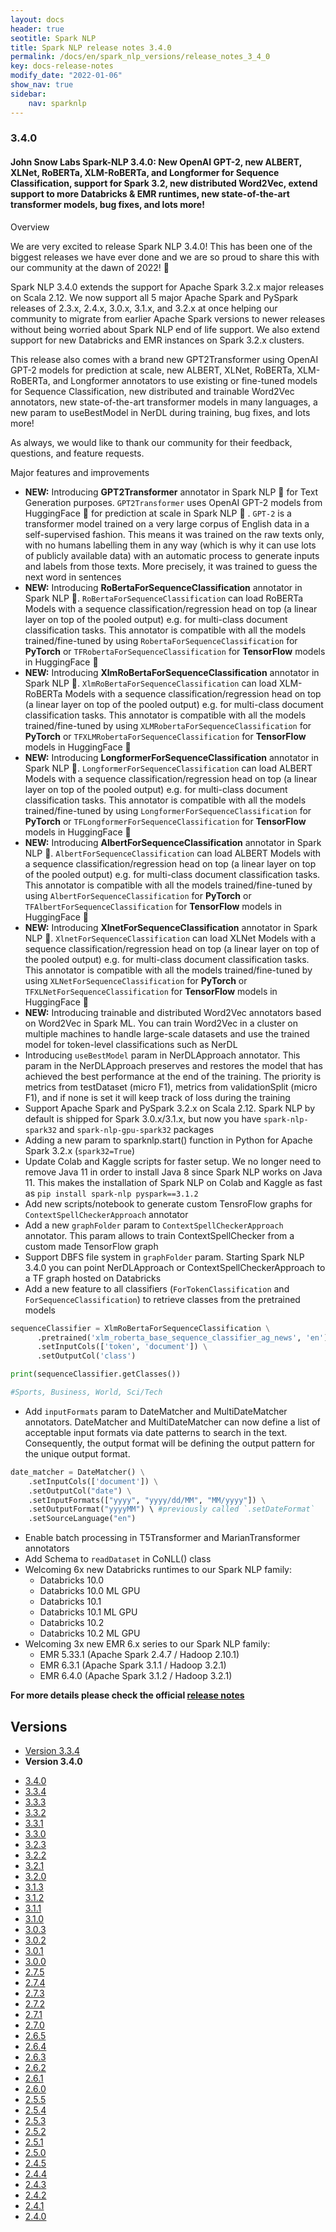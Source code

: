 ```yaml
---
layout: docs
header: true
seotitle: Spark NLP
title: Spark NLP release notes 3.4.0
permalink: /docs/en/spark_nlp_versions/release_notes_3_4_0
key: docs-release-notes
modify_date: "2022-01-06"
show_nav: true
sidebar:
    nav: sparknlp
---
```


### 3.4.0

#### John Snow Labs Spark-NLP 3.4.0: New OpenAI GPT-2, new ALBERT, XLNet, RoBERTa, XLM-RoBERTa, and Longformer for Sequence Classification, support for Spark 3.2, new distributed Word2Vec, extend support to more Databricks & EMR runtimes, new state-of-the-art transformer models, bug fixes, and lots more!

Overview

We are very excited to release Spark NLP 3.4.0! This has been one of the biggest releases we have ever done and we are so proud to share this with our community at the dawn of 2022! 🎉

Spark NLP 3.4.0 extends the support for Apache Spark 3.2.x major releases on Scala 2.12. We now support all 5 major Apache Spark and PySpark releases of 2.3.x, 2.4.x, 3.0.x, 3.1.x, and 3.2.x at once helping our community to migrate from earlier Apache Spark versions to newer releases without being worried about Spark NLP end of life support. We also extend support for new Databricks and EMR instances on Spark 3.2.x clusters.

This release also comes with a brand new GPT2Transformer using OpenAI GPT-2 models for prediction at scale,  new ALBERT, XLNet, RoBERTa, XLM-RoBERTa, and Longformer annotators to use existing or fine-tuned models for Sequence Classification, new distributed and trainable Word2Vec annotators, new state-of-the-art transformer models in many languages, a new param to useBestModel in NerDL during training, bug fixes, and lots more!

As always, we would like to thank our community for their feedback, questions, and feature requests.

Major features and improvements

* **NEW:** Introducing **GPT2Transformer** annotator in Spark NLP 🚀  for Text Generation purposes. `GPT2Transformer` uses OpenAI GPT-2 models from HuggingFace 🤗  for prediction at scale in Spark NLP 🚀 . `GPT-2` is a transformer model trained on a very large corpus of English data in a self-supervised fashion. This means it was trained on the raw texts only, with no humans labelling them in any way (which is why it can use lots of publicly available data) with an automatic process to generate inputs and labels from those texts. More precisely, it was trained to guess the next word in sentences
* **NEW:** Introducing **RoBertaForSequenceClassification** annotator in Spark NLP 🚀. `RoBertaForSequenceClassification` can load RoBERTa Models with a sequence classification/regression head on top (a linear layer on top of the pooled output) e.g. for multi-class document classification tasks. This annotator is compatible with all the models trained/fine-tuned by using `RobertaForSequenceClassification` for **PyTorch** or `TFRobertaForSequenceClassification` for **TensorFlow** models in HuggingFace 🤗
* **NEW:** Introducing **XlmRoBertaForSequenceClassification** annotator in Spark NLP 🚀. `XlmRoBertaForSequenceClassification` can load XLM-RoBERTa Models with a sequence classification/regression head on top (a linear layer on top of the pooled output) e.g. for multi-class document classification tasks. This annotator is compatible with all the models trained/fine-tuned by using `XLMRobertaForSequenceClassification` for **PyTorch** or `TFXLMRobertaForSequenceClassification` for **TensorFlow** models in HuggingFace 🤗
* **NEW:** Introducing **LongformerForSequenceClassification** annotator in Spark NLP 🚀. `LongformerForSequenceClassification` can load ALBERT Models with a sequence classification/regression head on top (a linear layer on top of the pooled output) e.g. for multi-class document classification tasks. This annotator is compatible with all the models trained/fine-tuned by using `LongformerForSequenceClassification` for **PyTorch** or `TFLongformerForSequenceClassification` for **TensorFlow** models in HuggingFace 🤗
* **NEW:** Introducing **AlbertForSequenceClassification** annotator in Spark NLP 🚀. `AlbertForSequenceClassification` can load ALBERT Models with a sequence classification/regression head on top (a linear layer on top of the pooled output) e.g. for multi-class document classification tasks. This annotator is compatible with all the models trained/fine-tuned by using `AlbertForSequenceClassification` for **PyTorch** or `TFAlbertForSequenceClassification` for **TensorFlow** models in HuggingFace 🤗
* **NEW:** Introducing **XlnetForSequenceClassification** annotator in Spark NLP 🚀. `XlnetForSequenceClassification` can load XLNet Models with a sequence classification/regression head on top (a linear layer on top of the pooled output) e.g. for multi-class document classification tasks. This annotator is compatible with all the models trained/fine-tuned by using `XLNetForSequenceClassification` for **PyTorch** or `TFXLNetForSequenceClassification` for **TensorFlow** models in HuggingFace 🤗
* **NEW:** Introducing trainable and distributed Word2Vec annotators based on Word2Vec in Spark ML. You can train Word2Vec in a cluster on multiple machines to handle large-scale datasets and use the trained model for token-level classifications such as NerDL
* Introducing `useBestModel` param in NerDLApproach annotator. This param in the NerDLApproach preserves and restores the model that has achieved the best performance at the end of the training. The priority is metrics from testDataset (micro F1), metrics from validationSplit (micro F1), and if none is set it will keep track of loss during the training
* Support Apache Spark and PySpark 3.2.x on Scala 2.12. Spark NLP by default is shipped for Spark 3.0.x/3.1.x, but now you have `spark-nlp-spark32` and `spark-nlp-gpu-spark32` packages
* Adding a new param to sparknlp.start() function in Python for Apache Spark 3.2.x (`spark32=True`)
* Update Colab and Kaggle scripts for faster setup. We no longer need to remove Java 11 in order to install Java 8 since Spark NLP works on Java 11. This makes the installation of Spark NLP on Colab and Kaggle as fast as `pip install spark-nlp pyspark==3.1.2`
* Add new scripts/notebook to generate custom TensroFlow graphs for `ContextSpellCheckerApproach` annotator
* Add a new `graphFolder` param to `ContextSpellCheckerApproach` annotator. This param allows to train ContextSpellChecker from a custom made TensorFlow graph
* Support DBFS file system in `graphFolder` param. Starting Spark NLP 3.4.0 you can point NerDLApproach or ContextSpellCheckerApproach to a TF graph hosted on Databricks
* Add a new feature to all classifiers (`ForTokenClassification` and `ForSequenceClassification`) to retrieve classes from the pretrained models
```python
sequenceClassifier = XlmRoBertaForSequenceClassification \
      .pretrained('xlm_roberta_base_sequence_classifier_ag_news', 'en') \
      .setInputCols(['token', 'document']) \
      .setOutputCol('class')

print(sequenceClassifier.getClasses())

#Sports, Business, World, Sci/Tech
```

* Add `inputFormats` param to DateMatcher and MultiDateMatcher annotators. DateMatcher and MultiDateMatcher can now define a list of acceptable input formats via date patterns to search in the text. Consequently, the output format will be defining the output pattern for the unique output format.

```python
date_matcher = DateMatcher() \
    .setInputCols(['document']) \
    .setOutputCol("date") \
    .setInputFormats(["yyyy", "yyyy/dd/MM", "MM/yyyy"]) \
    .setOutputFormat("yyyyMM") \ #previously called `.setDateFormat`
    .setSourceLanguage("en")

```
* Enable batch processing in T5Transformer and MarianTransformer annotators
* Add Schema to `readDataset` in CoNLL() class
* Welcoming 6x new Databricks runtimes to our Spark NLP family:
  * Databricks 10.0
  * Databricks 10.0 ML GPU
  * Databricks 10.1
  * Databricks 10.1 ML GPU
  * Databricks 10.2
  * Databricks 10.2 ML GPU
* Welcoming 3x new EMR 6.x series to our Spark NLP family:
  * EMR 5.33.1 (Apache Spark 2.4.7 / Hadoop 2.10.1)
  * EMR 6.3.1 (Apache Spark 3.1.1 / Hadoop 3.2.1)
  * EMR 6.4.0 (Apache Spark 3.1.2 / Hadoop 3.2.1)

**For more details please check the official [release notes](https://github.com/JohnSnowLabs/spark-nlp/releases/tag/3.4.0)**

<div class="prev_ver h3-box" markdown="1">

## Versions

</div>

<ul class="pagination">
    <li>
        <a href="release_notes_3_3_4">Version 3.3.4</a>
    </li>
    <li>
        <strong>Version 3.4.0</strong>
    </li>
</ul>

<ul class="pagination pagination_big">
  <li class="active"><a href="release_notes_3_4_0">3.4.0</a></li>
  <li><a href="release_notes_3_3_4">3.3.4</a></li>
  <li><a href="release_notes_3_3_3">3.3.3</a></li>
  <li><a href="release_notes_3_3_2">3.3.2</a></li>
  <li><a href="release_notes_3_3_1">3.3.1</a></li>
  <li><a href="release_notes_3_3_0">3.3.0</a></li>
  <li><a href="release_notes_3_2_3">3.2.3</a></li>
  <li><a href="release_notes_3_2_2">3.2.2</a></li>
  <li><a href="release_notes_3_2_1">3.2.1</a></li>
  <li><a href="release_notes_3_2_0">3.2.0</a></li>
  <li><a href="release_notes_3_1_3">3.1.3</a></li>
  <li><a href="release_notes_3_1_2">3.1.2</a></li>
  <li><a href="release_notes_3_1_1">3.1.1</a></li>
  <li><a href="release_notes_3_1_0">3.1.0</a></li>
  <li><a href="release_notes_3_0_3">3.0.3</a></li>
  <li><a href="release_notes_3_0_2">3.0.2</a></li>
  <li><a href="release_notes_3_0_1">3.0.1</a></li>
  <li><a href="release_notes_3_0_0">3.0.0</a></li>
  <li><a href="release_notes_2_7_5">2.7.5</a></li>
  <li><a href="release_notes_2_7_4">2.7.4</a></li>
  <li><a href="release_notes_2_7_3">2.7.3</a></li>
  <li><a href="release_notes_2_7_2">2.7.2</a></li>
  <li><a href="release_notes_2_7_1">2.7.1</a></li>
  <li><a href="release_notes_2_7_0">2.7.0</a></li>
  <li><a href="release_notes_2_6_5">2.6.5</a></li>
  <li><a href="release_notes_2_6_4">2.6.4</a></li>
  <li><a href="release_notes_2_6_3">2.6.3</a></li>
  <li><a href="release_notes_2_6_2">2.6.2</a></li>
  <li><a href="release_notes_2_6_1">2.6.1</a></li>
  <li><a href="release_notes_2_6_0">2.6.0</a></li>
  <li><a href="release_notes_2_5_5">2.5.5</a></li>
  <li><a href="release_notes_2_5_4">2.5.4</a></li>
  <li><a href="release_notes_2_5_3">2.5.3</a></li>
  <li><a href="release_notes_2_5_2">2.5.2</a></li>
  <li><a href="release_notes_2_5_1">2.5.1</a></li>
  <li><a href="release_notes_2_5_0">2.5.0</a></li>
  <li><a href="release_notes_2_4_5">2.4.5</a></li>
  <li><a href="release_notes_2_4_4">2.4.4</a></li>
  <li><a href="release_notes_2_4_3">2.4.3</a></li>
  <li><a href="release_notes_2_4_2">2.4.2</a></li>
  <li><a href="release_notes_2_4_1">2.4.1</a></li>
  <li><a href="release_notes_2_4_0">2.4.0</a></li>
</ul>